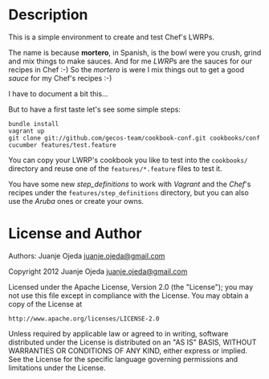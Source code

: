 Description
===========

This is a simple environment to create and test Chef's LWRPs.

The name is because **mortero**, in Spanish, is the bowl were you crush,
grind and mix things to make sauces. And for me *LWRP*s are the sauces
for our recipes in Chef :-)
So the *mortero* is were I mix things out to get a good *sauce* for
my Chef's recipes :-)

I have to document a bit this...

But to have a first taste let's see some simple steps:

    bundle install
    vagrant up
    git clone git://github.com/gecos-team/cookbook-conf.git cookbooks/conf
    cucumber features/test.feature

You can copy your LWRP's cookbook you like to test into the `cookbooks/`
directory and reuse one of the `features/*.feature` files to test it.

You have some new *step_definitions* to work with *Vagrant* and the *Chef*'s
recipes under the `features/step_definitions` directory, but you can also
use the *Aruba* ones or create your owns.


License and Author
==================

Authors: Juanje Ojeda <juanje.ojeda@gmail.com>

Copyright 2012 Juanje Ojeda <juanje.ojeda@gmail.com>

Licensed under the Apache License, Version 2.0 (the "License");
you may not use this file except in compliance with the License.
You may obtain a copy of the License at

    http://www.apache.org/licenses/LICENSE-2.0

Unless required by applicable law or agreed to in writing, software
distributed under the License is distributed on an "AS IS" BASIS,
WITHOUT WARRANTIES OR CONDITIONS OF ANY KIND, either express or implied.
See the License for the specific language governing permissions and
limitations under the License.

